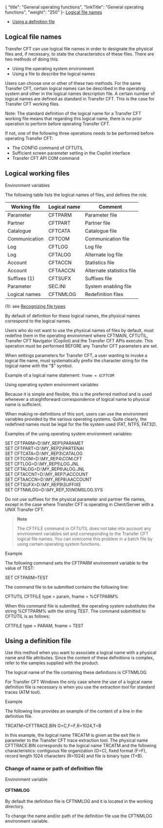 {
    "title": "General  operating functions",
    "linkTitle": "General operating functions",
    "weight": "250"
}-   [Logical
    file names](#Logical_file_names)
- [Using
    a definition file](#Using%20a%20definition%20file)

<span id="Logical_file_names"></span>

## Logical file names

Transfer CFT can use logical file names in order to designate the physical
files and, if necessary, to state the characteristics of these files.
There are two methods of doing this:

- Using the operating
    system environment
- Using a file to
    describe the logical names

Users can choose one or other of these two methods. For the same Transfer
CFT, certain logical names can be described in the operating system and
other in the logical names description file. A certain number of logical
names are defined as standard in Transfer CFT. This is the case for Transfer
CFT working files.

Note: The standard definition of
the logical name for a Transfer CFT working file means that regarding
this logical name, there is no prior operation to perform before operating
Transfer CFT.

If not, one of the following three operations needs to be performed
before operating Transfer CFT:

- The CONFIG command
    of CFTUTIL
- Sufficient screen
    parameter setting in the Copilot interface
- Transfer CFT API
    COM command

## Logical working files

Environment variables

The following table lists the logical names of files, and
defines the role.


| Working file  | Logical name  | Comment  |
| --- | --- | --- |
| Parameter  | CFTPARM  | Parameter file  |
| Partner  | CFTPART  | Partner file  |
| Catalogue  | CFTCATA  | Catalogue file  |
| Communication  | CFTCOM  | Communication file  |
| Log  | CFTLOG | Log file  |
| Log  | CFTALOG | Alternate log file  |
| Account  | CFTACCN  | Statistics file  |
| Account  | CFTAACCN  | Alternate statistics file  |
| Suffixes (1)  | CFTSUFX  | Suffixes file  |
| Parameter  | SEC.INI  | System enabling file  |
| Logical names  | CFTNMLOG  | Redefinition files  |


(1): see [Recognizing file types](../file_management_functions)

By default of definition for these logical names, the physical names
correspond to the logical names.

Users who do not want to use the physical names of files by default,
must redefine them in the operating environment where CFTMAIN, CFTUTIL,
Transfer CFT Navigator (Copilot) and the Transfer CFT APIs execute. This operation must be performed
BEFORE any Transfer CFT parameters are set.

When settings parameters for Transfer CFT, a user wanting to invoke
a logical file name, must systematically prefix the character string for
the logical name with the "$" symbol.

Example of a logical name statement: `fname = $CFTCOM`

Using operating system environment variables

Because it is simple and flexible, this is the preferred method and
is used whenever a straightforward correspondence of logical name to physical
name is sufficient.

When making re-definitions of this sort, users can use the environment
variables provided by the various operating systems. Quite clearly, the
redefined names must be legal for the file system used (FAT, NTFS, FAT32).

Examples of the using operating system environment variables:

SET CFTPARM=D:\\MY\_REP1\\PARAMET  
SET CFTPART=D:\\MY\_REP2\\PARTENAI  
SET CFTCATA=D:\\MY\_REP3\\CATALOG  
SET CFTCOM=D:\\MY\_REP4\\COM.CFT  
SET CFTLOG=D:\\MY\_REP5\\LOG.JNL  
SET CFTALOG=D:\\MY\_REP6\\ALOG.JNL  
SET CFTACCNT=D:\\MY\_REP7\\ACCOUNT  
SET CFTAACCN=D:\\MY\_REP8\\AACCOUNT  
SET CFTSUFX=D:\\MY\_REP9\\SUFFIXE  
SET CFTNMLOG=D:\\MY\_REP\_10\\NOMSLOG.SYS

Do not use suffixes for the physical
parameter and partner file names, except in the case where Transfer CFT
is operating in Client/Server with a UNIX Transfer CFT.

> **Note**
>
> The CFTFILE command in CFTUTIL does not take into account any
> environment variables set and corresponding to the Transfer CFT logical
> file names. You can overcome this problem in a batch file by using
> certain operating system functions.

Example

The following command sets the CFTPARM environment variable
to the value of TEST:

SET CFTPARM=TEST

The command file to be submitted contains the following line:

CFTUTIL CFTFILE type = param, fname = %CFTPARM%

When this command file is submitted, the operating system substitutes
the string %CFTPARM% with the string TEST. The command submitted
to CFTUTIL is as follows:

CFTFILE type = PARAM, fname = TEST

<span id="Using a definition file"></span>

## Using a definition file

Use this method when you want to associate a logical name
with a physical name and file attributes. Since the content of
these definitions is complex, refer to the samples
supplied with the product.

The logical name of the file containing these definitions is CFTNMLOG.

For Transfer CFT Windows the only case where the use of
a logical name definition file is necessary is when you use the extraction
tool for standard traces (ATM tool).

Example

The following line provides an example of the content of a line in the definition
file.

TRCATM=CFTTRACE.BIN O=C,F=F,R=1024,T=B

In this example, the logical name TRCATM is given as the exit
file in parameter to the Transfer CFT trace extraction tool. The physical
name CFTTRACE.BIN corresponds to the logical name TRCATM and the following
characteristics: contiguous file organization (O=C), fixed format (F=F),
record length 1024 characters (R=1024) and file is binary type (T+B).

### Change of name or path of definition file

Environment variable

#### CFTNMLOG

By default the definition file is CFTNMLOG and it is located
in the working directory.

To change the name and/or path of the definition file
use the CFTNMLOG environment variable.

